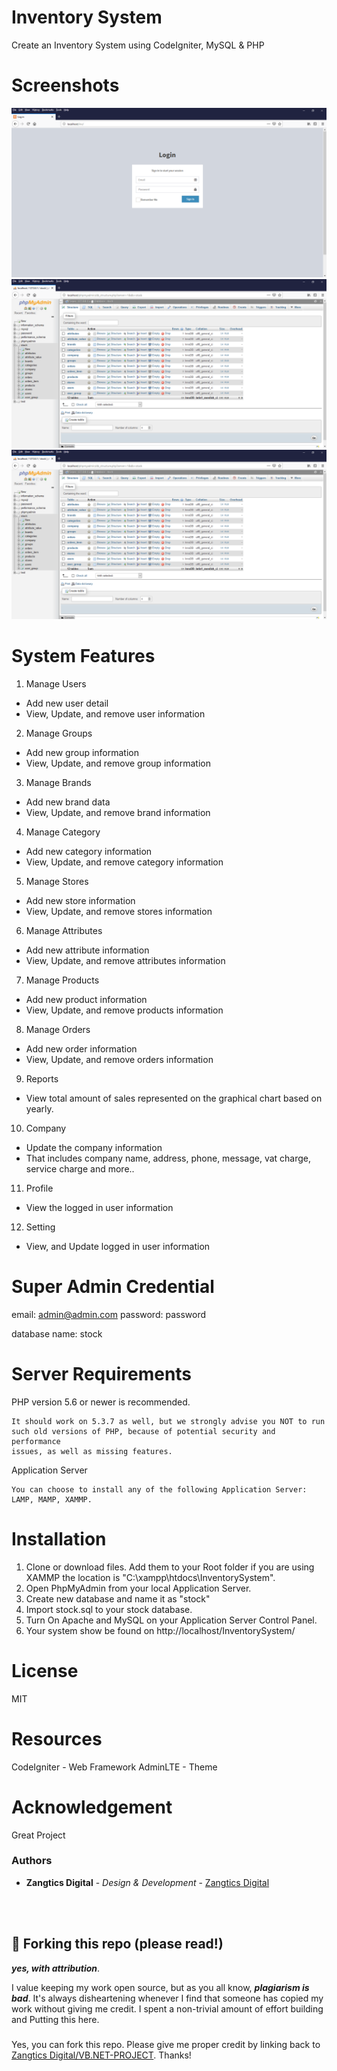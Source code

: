 # Inventory System

Create an Inventory System using CodeIgniter, MySQL &amp; PHP

# Screenshots


![Login Page](https://github.com/RCLDevelopers/InventorySystem-master/blob/main/assets/images/screenshots/login.PNG)
![Dashboard](https://github.com/RCLDevelopers/InventorySystem-master/blob/main/assets/images/screenshots/database.PNG)
![Database](https://github.com/RCLDevelopers/InventorySystem-master/blob/main/assets/images/screenshots/database.PNG)

# System Features
1. Manage Users
* Add new user detail
* View, Update, and remove user information
2. Manage Groups
* Add new group information
* View, Update, and remove group information
3. Manage Brands
* Add new brand data
* View, Update, and remove brand information
4. Manage Category
* Add new category information
* View, Update, and remove category information
5. Manage Stores
* Add new store information
* View, Update, and remove stores information
6. Manage Attributes
* Add new attribute information
* View, Update, and remove attributes information
7. Manage Products
* Add new product information
* View, Update, and remove products information
8. Manage Orders
* Add new order information
* View, Update, and remove orders information
9. Reports
* View total amount of sales represented on the graphical chart based on yearly.
10. Company
* Update the company information
* That includes company name, address, phone, message, vat charge, service charge and more..
11. Profile
* View the logged in user information
12. Setting
* View, and Update logged in user information

# Super Admin Credential
email: admin@admin.com
password: password

database name: stock

# Server Requirements

PHP version 5.6 or newer is recommended.

    It should work on 5.3.7 as well, but we strongly advise you NOT to run
    such old versions of PHP, because of potential security and performance
    issues, as well as missing features.

Application Server

    You can choose to install any of the following Application Server: LAMP, MAMP, XAMMP.

# Installation

1. Clone or download files. Add them to your Root folder if you are using XAMMP the location is "C:\xampp\htdocs\InventorySystem\".
2. Open PhpMyAdmin from your local Application Server.
3. Create new database and name it as "stock"
4. Import stock.sql to your stock database.
5. Turn On Apache and MySQL on your Application Server Control Panel.
6. Your system show be found on http://localhost/InventorySystem/

# License

MIT

# Resources

CodeIgniter - Web Framework
AdminLTE - Theme

# Acknowledgement
Great Project

### Authors

* **Zangtics Digital** - *Design & Development* - [Zangtics Digital](https://github.com/RCLDevelopers)

<br>
<br>

## 🚨 Forking this repo (please read!)

_**yes, with attribution**_.

I value keeping my work open source, but as you all know, _**plagiarism is bad**_. It's always disheartening whenever I find that someone has copied my work without giving me credit. I spent a non-trivial amount of effort building and Putting this here.

### 

Yes, you can fork this repo. Please give me proper credit by linking back to [Zangtics Digital/VB.NET-PROJECT](https://github.com/RCLDevelopers). Thanks!
